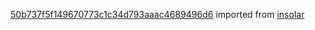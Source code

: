 [50b737f5f149670773c1c34d793aaac4689496d6](https://github.com/insolar/insolar/commit/50b737f5f149670773c1c34d793aaac4689496d6) imported from [insolar](https://github.com/insolar/insolar)
